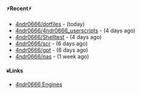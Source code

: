 #### ⚡Recent⚡

- [4ndr0666/dotfiles](https://github.com/4ndr0666/dotfiles) - (today)
- [4ndr0666/4ndr0666_userscripts](https://github.com/4ndr0666/4ndr0666_userscripts) - (4 days ago)
- [4ndr0666/Shelltest](https://github.com/4ndr0666/Shelltest) - (4 days ago)
- [4ndr0666/scr](https://github.com/4ndr0666/scr) - (6 days ago)
- [4ndr0666/gpt](https://github.com/4ndr0666/gpt) - (6 days ago)
- [4ndr0666/nas](https://github.com/4ndr0666/nas) - (1 week ago)

#### 💀Links

- [4ndr0666 Engines](https://github.com/hoothin/SearchJumper/discussions/73)


